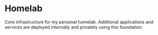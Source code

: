# Homelab

Core infrastructure for my personal homelab. Additional applications and services are deployed internally and privately using this foundation.
